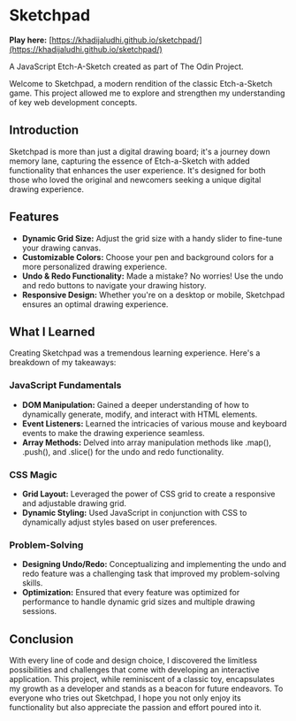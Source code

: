 # Sketchpad

**Play here:** [https://khadijaludhi.github.io/sketchpad/](https://khadijaludhi.github.io/sketchpad/)

A JavaScript Etch-A-Sketch created as part of The Odin Project.

Welcome to Sketchpad, a modern rendition of the classic Etch-a-Sketch game. This project allowed me to explore and strengthen my understanding of key web development concepts.

## Introduction

Sketchpad is more than just a digital drawing board; it's a journey down memory lane, capturing the essence of Etch-a-Sketch with added functionality that enhances the user experience. It's designed for both those who loved the original and newcomers seeking a unique digital drawing experience.

## Features

- **Dynamic Grid Size:** Adjust the grid size with a handy slider to fine-tune your drawing canvas.
- **Customizable Colors:** Choose your pen and background colors for a more personalized drawing experience.
- **Undo & Redo Functionality:** Made a mistake? No worries! Use the undo and redo buttons to navigate your drawing history.
- **Responsive Design:** Whether you're on a desktop or mobile, Sketchpad ensures an optimal drawing experience.

## What I Learned

Creating Sketchpad was a tremendous learning experience. Here's a breakdown of my takeaways:

### JavaScript Fundamentals

- **DOM Manipulation:** Gained a deeper understanding of how to dynamically generate, modify, and interact with HTML elements.
- **Event Listeners:** Learned the intricacies of various mouse and keyboard events to make the drawing experience seamless.
- **Array Methods:** Delved into array manipulation methods like .map(), .push(), and .slice() for the undo and redo functionality.

### CSS Magic

- **Grid Layout:** Leveraged the power of CSS grid to create a responsive and adjustable drawing grid.
- **Dynamic Styling:** Used JavaScript in conjunction with CSS to dynamically adjust styles based on user preferences.

### Problem-Solving

- **Designing Undo/Redo:** Conceptualizing and implementing the undo and redo feature was a challenging task that improved my problem-solving skills.
- **Optimization:** Ensured that every feature was optimized for performance to handle dynamic grid sizes and multiple drawing sessions.

## Conclusion

With every line of code and design choice, I discovered the limitless possibilities and challenges that come with developing an interactive application. This project, while reminiscent of a classic toy, encapsulates my growth as a developer and stands as a beacon for future endeavors. To everyone who tries out Sketchpad, I hope you not only enjoy its functionality but also appreciate the passion and effort poured into it.
